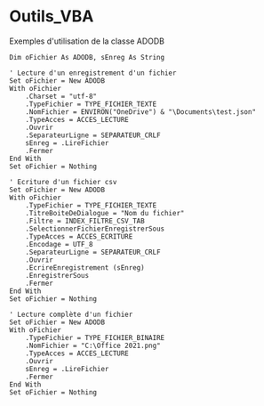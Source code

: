 # Outils_VBA
 
Exemples d'utilisation de la classe ADODB


    Dim oFichier As ADODB, sEnreg As String
    
    ' Lecture d'un enregistrement d'un fichier
    Set oFichier = New ADODB
    With oFichier
        .Charset = "utf-8"
        .TypeFichier = TYPE_FICHIER_TEXTE
        .NomFichier = ENVIRON("OneDrive") & "\Documents\test.json"
        .TypeAcces = ACCES_LECTURE
        .Ouvrir
        .SeparateurLigne = SEPARATEUR_CRLF
        sEnreg = .LireFichier
        .Fermer
    End With
    Set oFichier = Nothing

    ' Ecriture d'un fichier csv
    Set oFichier = New ADODB
    With oFichier
        .TypeFichier = TYPE_FICHIER_TEXTE
        .TitreBoiteDeDialogue = "Nom du fichier"
        .Filtre = INDEX_FILTRE_CSV_TAB
        .SelectionnerFichierEnregistrerSous
        .TypeAcces = ACCES_ECRITURE
        .Encodage = UTF_8
        .SeparateurLigne = SEPARATEUR_CRLF
        .Ouvrir
        .EcrireEnregistrement (sEnreg)
        .EnregistrerSous
        .Fermer
    End With
    Set oFichier = Nothing

    ' Lecture complète d'un fichier
    Set oFichier = New ADODB
    With oFichier
        .TypeFichier = TYPE_FICHIER_BINAIRE
        .NomFichier = "C:\Office 2021.png"
        .TypeAcces = ACCES_LECTURE
        .Ouvrir
        sEnreg = .LireFichier
        .Fermer
    End With
    Set oFichier = Nothing
